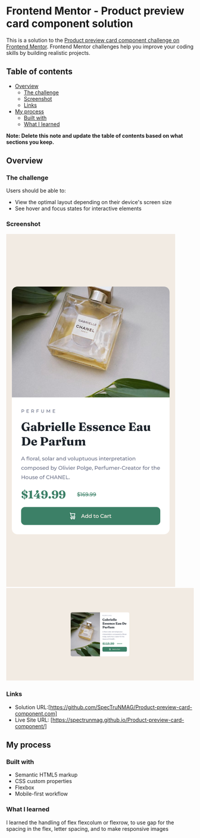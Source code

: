 # Frontend Mentor - Product preview card component solution

This is a solution to the [Product preview card component challenge on Frontend Mentor](https://www.frontendmentor.io/challenges/product-preview-card-component-GO7UmttRfa). Frontend Mentor challenges help you improve your coding skills by building realistic projects. 

## Table of contents

- [Overview](#overview)
  - [The challenge](#the-challenge)
  - [Screenshot](#screenshot)
  - [Links](#links)
- [My process](#my-process)
  - [Built with](#built-with)
  - [What I learned](#what-i-learned)


**Note: Delete this note and update the table of contents based on what sections you keep.**

## Overview

### The challenge

Users should be able to:

- View the optimal layout depending on their device's screen size
- See hover and focus states for interactive elements

### Screenshot

![](./images/mobile.png)
![](./images/desktop.png)



### Links

- Solution URL:[https://github.com/SpecTruNMAG/Product-preview-card-component.com]
- Live Site URL: [https://spectrunmag.github.io/Product-preview-card-component/]

## My process

### Built with

- Semantic HTML5 markup
- CSS custom properties
- Flexbox
- Mobile-first workflow

### What I learned

I learned the handling of flex flexcolum or flexrow, to use gap for the spacing in the flex, letter spacing, and to make responsive images

